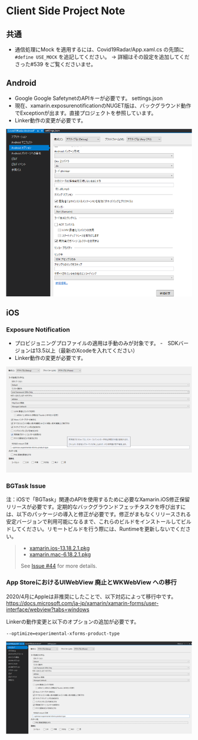# Client Side Project Note

## 共通
- 通信処理にMock を適用するには、Covid19Radar/App.xaml.cs の先頭に```#define USE_MOCK``` を追記してください。
→ 詳細はその設定を追加してくださった#539 をご覧くださいませ。

## Android
- Google Google SafetynetのAPIキーが必要です。 settings.json
- 現在、xamarin.exposurenotificationのNUGET版は、バックグラウンド動作でExceptionが出ます。直接プロジェクトを参照しています。
- Linker動作の変更が必要です。

![image.png](.attachments/image-fa94e249-2692-499a-9386-6ec08dec8e5e.png)

## iOS

### Exposure Notification
- プロビジョニングプロファイルの適用は手動のみが対象です。
-　SDKバージョンは13.5以上（最新のXcodeを入れてください）
- Linker動作の変更が必要です。

![image.png](.attachments/image-b9670ee1-20cc-4588-9671-901fbaa433cb.png)

### BGTask Issue

注：iOSで「BGTask」関連のAPIを使用するために必要なXamarin.iOS修正保留リリースが必要です。定期的なバックグラウンドフェッチタスクを呼び出すには、以下のパッケージの導入と修正が必要です。修正がまもなくリリースされる安定バージョンで利用可能になるまで、これらのビルドをインストールしてビルドしてください。リモートビルドを行う際には、Runtimeを更新しないでください。

> * [xamarin.ios-13.18.2.1.pkg](https://bosstoragemirror.blob.core.windows.net/wrench/jenkins/d16-6/29c4ea73109b377a71866c53a6d43033d5c5e90b/49/package/notarized/xamarin.ios-13.18.2.1.pkg)
> * [xamarin.mac-6.18.2.1.pkg](https://bosstoragemirror.blob.core.windows.net/wrench/jenkins/d16-6/29c4ea73109b377a71866c53a6d43033d5c5e90b/49/package/notarized/xamarin.mac-6.18.2.1.pkg)
>
> See [Issue #44](https://github.com/xamarin/xamarin.exposurenotification/issues/44#issuecomment-634381146) for more details.

### App StoreにおけるUIWebView 廃止とWKWebView への移行
2020/4月にAppleは非推奨にしたことで、以下対応によって移行中です。
https://docs.microsoft.com/ja-jp/xamarin/xamarin-forms/user-interface/webview?tabs=windows

Linkerの動作変更と以下のオプションの追加が必要です。

```
--optimize=experimental-xforms-product-type
```

![image.png](.attachments/image-35068853-c6ed-4fbc-96d6-b4e30c906fa0.png)


